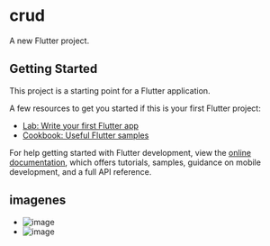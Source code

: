 # crud

A new Flutter project.

## Getting Started

This project is a starting point for a Flutter application.

A few resources to get you started if this is your first Flutter project:

- [Lab: Write your first Flutter app](https://docs.flutter.dev/get-started/codelab)
- [Cookbook: Useful Flutter samples](https://docs.flutter.dev/cookbook)

For help getting started with Flutter development, view the
[online documentation](https://docs.flutter.dev/), which offers tutorials,
samples, guidance on mobile development, and a full API reference.
## imagenes
- ![image](https://github.com/BarriosRosalesJosue465/act3-Crud/assets/143548449/71bf78a3-d93a-49cb-91ec-31fa4371e519)
- ![image](https://github.com/BarriosRosalesJosue465/act3-Crud/assets/143548449/4676af70-299d-457f-97fb-164755641749)

